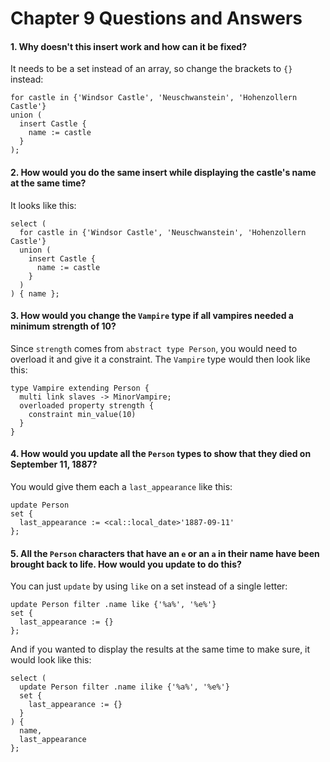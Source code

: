 # Chapter 9 Questions and Answers

#### 1. Why doesn't this insert work and how can it be fixed?

It needs to be a set instead of an array, so change the brackets to `{}` instead:

```edgeql
for castle in {'Windsor Castle', 'Neuschwanstein', 'Hohenzollern Castle'}
union (
  insert Castle {
    name := castle
  }
);
```

#### 2. How would you do the same insert while displaying the castle's name at the same time?

It looks like this:

```edgeql
select (
  for castle in {'Windsor Castle', 'Neuschwanstein', 'Hohenzollern Castle'}
  union (
    insert Castle {
      name := castle
    }
  )
) { name };
```

#### 3. How would you change the `Vampire` type if all vampires needed a minimum strength of 10?

Since `strength` comes from `abstract type Person`, you would need to overload it and give it a constraint. The `Vampire` type would then look like this:

```sdl
type Vampire extending Person {
  multi link slaves -> MinorVampire;
  overloaded property strength {
    constraint min_value(10)
  }
}
```

#### 4. How would you update all the `Person` types to show that they died on September 11, 1887?

You would give them each a `last_appearance` like this:

```edgeql
update Person
set {
  last_appearance := <cal::local_date>'1887-09-11'
};
```

#### 5. All the `Person` characters that have an `e` or an `a` in their name have been brought back to life. How would you update to do this?

You can just `update` by using `like` on a set instead of a single letter:

```edgeql
update Person filter .name like {'%a%', '%e%'}
set {
  last_appearance := {}
};
```

And if you wanted to display the results at the same time to make sure, it would look like this:

```edgeql
select (
  update Person filter .name ilike {'%a%', '%e%'}
  set {
    last_appearance := {}
  }
) {
  name,
  last_appearance
};
```
